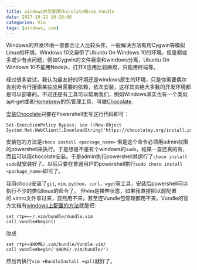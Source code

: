 ```yaml
---
title: windows的包管理Chocolate和vim.Vundle
date: 2017-10-22 10:20:00 
categories: Vim
tags: [windows, vim]
---
```


Windows的开发环境一直都会让人比较头疼，一般解决方法有用Cygwin等模拟Linux的环境，Windows 10又自带了Ubuntu On Windows 10的环境。但是都或多或少有点问题，例如Cygwin的文件目录和windows分离，Ubuntu On Windows 10不能用Nodejs，打开X应用比较麻烦，只能用终端等。

经过很多尝试，我认为最友好的环境还是windows原生的环境，只是你需要偶尔告别命令行搜索某些应用需要的依赖，依次安装，这样其实绝大多数的开发环境都是可以部署的。不过还是有工具可以帮助我们，例如Windows其实也有一个类似apt-get或者[Homebrew](https://brew.sh/)的包管理工具，叫做[Chocolate](https://chocolatey.org/).

[安装Chocolate](https://chocolatey.org/install)只要在Powershell里写这行代码即可：

    Set-ExecutionPolicy Bypass; iex ((New-Object System.Net.WebClient).DownloadString('https://chocolatey.org/install.ps1'))

安装包的方法是`choco install <package_name>` 但是这个命令必须用admin权限的powershell来执行。于是想是不是有个windows的`sudo`，结果一查还真的有，而且可以用chocolate安装。于是admin执行powershell并运行了`choco install sudo`就安装好了。以后只要在普通用户的powershell执行`sudo choco install <package_name>`即可了。

我用choco安装了`git`, `vim`, `python`，`curl`，`wget`等工具，安装后powershell可以执行不少的类似linux的命令了。
但vim是裸奔状态，如果我直接把以前配置的.vimrc文件拿过来，显然用不来，甚至连Vundle包管理都用不来。Vundle的官方文档有[windows上配置的方法](https://github.com/VundleVim/Vundle.vim/wiki/Vundle-for-Windows)就是把:

    set rtp+=~/.vim/bundle/Vundle.vim
    call vundle#begin()

改成

    set rtp+=$HOME/.vim/bundle/Vundle.vim/
    call vundle#begin('$HOME/.vim/bundle/')

然后再执行`vim +BundleInstall +qall`就好了。